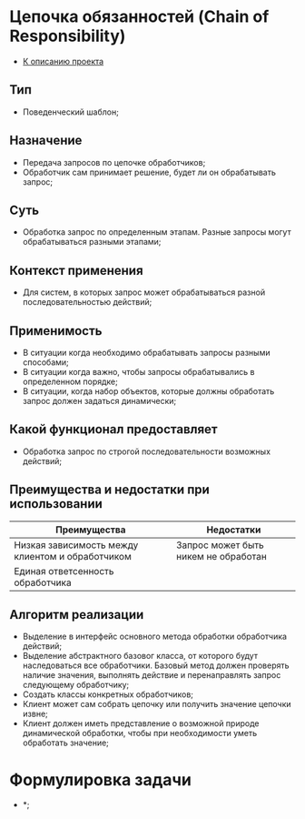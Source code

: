 # Цепочка обязанностей (Chain of Responsibility)
* [К описанию проекта](https://github.com/engine-it-in/java-design-patterns)
## Тип
* Поведенческий шаблон;
## Назначение
* Передача запросов по цепочке обработчиков;
* Обработчик сам принимает решение, будет ли он обрабатывать запрос;
## Суть
* Обработка запрос по определенным этапам. Разные запросы могут обрабатываться разными этапами;
## Контекст применения
* Для систем, в которых запрос может обрабатываться разной последовательностью действий;
## Применимость
* В ситуации когда необходимо обрабатывать запросы разными способами; 
* В ситуации когда важно, чтобы запросы обрабатывались в определенном порядке;
* В ситуации, когда набор объектов, которые должны обработать запрос должен задаться динамически;
## Какой функционал предоставляет
* Обработка запрос по строгой последовательности возможных действий;
## Преимущества и недостатки при использовании
| Преимущества                                     | Недостатки                           |
|--------------------------------------------------|--------------------------------------|
| Низкая зависимость между клиентом и обработчиком | Запрос может быть никем не обработан |
| Единая ответсенность обработчика                 |                                      |
## Алгоритм реализации
* Выделение в интерфейс основного метода обработки обработчика действий;
* Выделение абстрактного базовог класса, 
от которого будут наследоваться все обработчики. Базовый метод должен 
проверять наличие значения, выполнять действие и перенаправлять запрос 
следующему обработчику;
* Создать классы конкретных обработчиков;
* Клиент может сам собрать цепочку или получить значение цепочки извне;
* Клиент должен иметь представление о возможной природе динамической обработки, 
чтобы при необходимости уметь обработать значение;
# Формулировка задачи
* *;